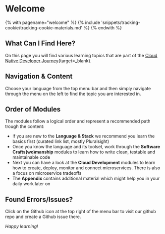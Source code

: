# Welcome

<!-- TrackingCookie-->
{% with pagename="welcome" %}
  {% include 'snippets/tracking-cookie/tracking-cookie-materials.md' %}
{% endwith %}

## What Can I Find Here?

On this page you will find various learning topics that are part of the [Cloud Native Developer Journey](https://sap.sharepoint.com/sites/126802/SitePages/Cloud-Native-Developer-Journey.aspx){target=_blank}.

## Navigation & Content
Choose your language from the top menu bar and then simply navigate through the menu on the left to find the topic you are interested in.

## Order of Modules
The modules follow a logical order and represent a recommended path trough the content:

- If you are new to the **Language & Stack** we recommend you learn the basics first (curated link list, mostly Pluralsight)
- Once you know the language and its toolset, work through the **Software Crafts(wo)manship** modules to learn how to write clean, testable and maintainable code
- Next you can have a look at the **Cloud Development** modules to learn how to create, deploy, monitor and connect microservices. There is also a focus on microservice tradeoffs
- The **Appendix** contains additional material which might help you in your daily work later on

## Found Errors/Issues?
Click on the Github icon at the top right of the menu bar to visit our github repo and create a Github issue there.

_Happy learning!_
